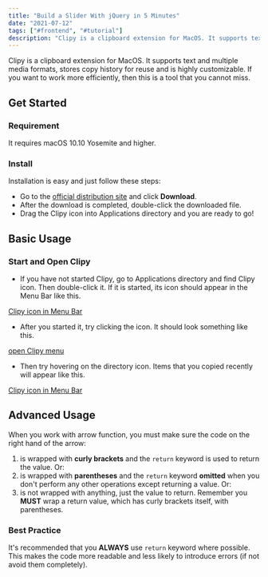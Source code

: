 ```yaml
---
title: "Build a Slider With jQuery in 5 Minutes"
date: "2021-07-12"
tags: ["#frontend", "#tutorial"]
description: "Clipy is a clipboard extension for MacOS. It supports text and multiple media formats, stores copy history for reuse and is highly customizable. If you want to work more efficiently, then this is a tool that you cannot miss."
---
```


Clipy is a clipboard extension for MacOS. It supports text and multiple media formats, stores copy history for reuse and is highly customizable. If you want to work more efficiently, then this is a tool that you cannot miss.

## Get Started

### Requirement

It requires macOS 10.10 Yosemite and higher.

### Install

Installation is easy and just follow these steps:

- Go to the [official distribution site](https://clipy-app.com/) and click **Download**.
- After the download is completed, double-click the downloaded file.
- Drag the Clipy icon into Applications directory and you are ready to go!

## Basic Usage

### Start and Open Clipy

- If you have not started Clipy, go to Applications directory and find Clipy icon. Then double-click it.
If it is started, its icon should appear in the Menu Bar like this.

[Clipy icon in Menu Bar](/images/post-images/clipy-icon.png)

- After you started it, try clicking the icon. It should look something like this.

[open Clipy menu](/images/post-images/clipy-menu.png)

- Then try hovering on the directory icon. Items that you copied recently will appear like this.

[Clipy icon in Menu Bar](/images/post-images/clipy-history.png)

## Advanced Usage

When you work with arrow function, you must make sure the code on the right hand of the arrow:

1. is wrapped with **curly brackets** and the `return` keyword is used to return the value. Or:
2. is wrapped with **parentheses** and the `return` keyword **omitted** when you don't perform any other operations except returning a value. Or:
3. is not wrapped with anything, just the value to return. Remember you **MUST** wrap a return value, which has curly brackets itself, with parentheses.

### Best Practice

It's recommended that you **ALWAYS** use `return` keyword where possible. This makes the code more readable and less likely to introduce errors (if not avoid them completely).

